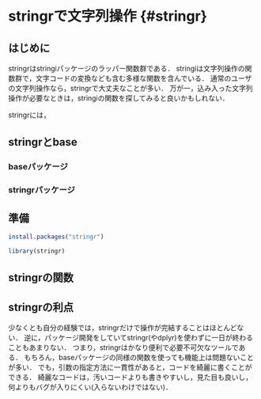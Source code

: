 # stringrで文字列操作 {#stringr}

## はじめに

stringrはstringiパッケージのラッパー関数群である．
stringiは文字列操作の関数群で，文字コードの変換なども含む多様な関数を含んでいる．
通常のユーザの文字列操作なら，stringrで大丈夫なことが多い．
万が一，込み入った文字列操作が必要なときは，stringiの関数を探してみると良いかもしれない．

stringrには，

## stringrとbase

### baseパッケージ




### stringrパッケージ




## 準備


```r
install.packages("stringr")
```


```r
library(stringr)
```

## stringrの関数



## stringrの利点

少なくとも自分の経験では，stringrだけで操作が完結することはほとんどない．
逆に，パッケージ開発をしていてstringr(やdplyr)を使わずに一日が終わることもあまりない．
つまり，stringrはかなり便利で必要不可欠なツールである．
もちろん，baseパッケージの同様の関数を使っても機能上は問題ないことが多い．
でも，引数の指定方法に一貫性があると，コードを綺麗に書くことができる．
綺麗なコードは，汚いコードよりも書きやすいし，見た目も良いし，何よりもバグが入りにくい(入らないわけではない)．

